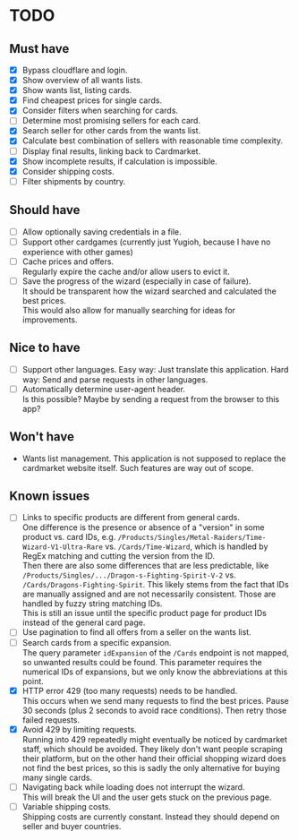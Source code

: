 # TODO

## Must have

- [x] Bypass cloudflare and login.
- [x] Show overview of all wants lists.
- [x] Show wants list, listing cards.
- [x] Find cheapest prices for single cards.
- [x] Consider filters when searching for cards.
- [ ] Determine most promising sellers for each card.
- [x] Search seller for other cards from the wants list.
- [x] Calculate best combination of sellers with reasonable time complexity.
- [ ] Display final results, linking back to Cardmarket.
- [x] Show incomplete results, if calculation is impossible.
- [x] Consider shipping costs.
- [ ] Filter shipments by country.

## Should have

- [ ] Allow optionally saving credentials in a file.
- [ ] Support other cardgames (currently just Yugioh, because I have no experience with other games)
- [ ] Cache prices and offers.  
       Regularly expire the cache and/or allow users to evict it.
- [ ] Save the progress of the wizard (especially in case of failure).  
       It should be transparent how the wizard searched and calculated the best prices.  
       This would also allow for manually searching for ideas for improvements.

## Nice to have

- [ ] Support other languages.
      Easy way: Just translate this application.
      Hard way: Send and parse requests in other languages.
- [ ] Automatically determine user-agent header.  
       Is this possible? Maybe by sending a request from the browser to this app?

## Won't have

- Wants list management. This application is not supposed to replace the cardmarket website itself. Such features are way out of scope.

## Known issues

- [ ] Links to specific products are different from general cards.  
       One difference is the presence or absence of a "version" in some product vs. card IDs, e.g. `/Products/Singles/Metal-Raiders/Time-Wizard-V1-Ultra-Rare` vs. `/Cards/Time-Wizard`, which is handled by RegEx matching and cutting the version from the ID.  
       Then there are also some differences that are less predictable, like `/Products/Singles/.../Dragon-s-Fighting-Spirit-V-2` vs. `/Cards/Dragons-Fighting-Spirit`. This likely stems from the fact that IDs are manually assigned and are not necessarily consistent. Those are handled by fuzzy string matching IDs.  
       This is still an issue until the specific product page for product IDs instead of the general card page.
- [ ] Use pagination to find all offers from a seller on the wants list.
- [ ] Search cards from a specific expansion.  
       The query parameter `idExpansion` of the `/Cards` endpoint is not mapped, so unwanted results could be found. This parameter requires the numerical IDs of expansions, but we only know the abbreviations at this point.
- [x] HTTP error 429 (too many requests) needs to be handled.  
       This occurs when we send many requests to find the best prices. Pause 30 seconds (plus 2 seconds to avoid race conditions). Then retry those failed requests.
- [x] Avoid 429 by limiting requests.  
       Running into 429 repeatedly might eventually be noticed by cardmarket staff, which should be avoided. They likely don't want people scraping their platform, but on the other hand their official shopping wizard does not find the best prices, so this is sadly the only alternative for buying many single cards.
- [ ] Navigating back while loading does not interrupt the wizard.  
       This will break the UI and the user gets stuck on the previous page.
- [ ] Variable shipping costs.  
       Shipping costs are currently constant. Instead they should depend on seller and buyer countries.
